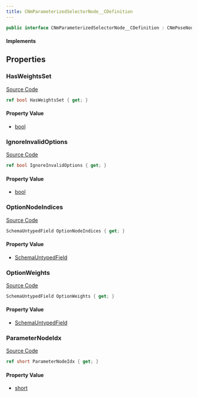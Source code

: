```yaml
---
title: CNmParameterizedSelectorNode__CDefinition
---
```


```csharp
public interface CNmParameterizedSelectorNode__CDefinition : CNmPoseNode__CDefinition, CNmGraphNode__CDefinition, ISchemaClass<CNmGraphNode__CDefinition>, ISchemaClass<CNmPoseNode__CDefinition>, ISchemaClass<CNmParameterizedSelectorNode__CDefinition>, ISchemaField, ISchemaClass, INativeHandle
```

#### Implements

## Properties

### HasWeightsSet

[Source Code](https://github.com/swiftly-solution/swiftlys2/blob/beta/managed/src/SwiftlyS2.Generated/Schemas/Interfaces/CNmParameterizedSelectorNode__CDefinition.cs#L26)

```csharp
ref bool HasWeightsSet { get; }
```

#### Property Value

- [bool](https://learn.microsoft.com/dotnet/api/system.boolean)

### IgnoreInvalidOptions

[Source Code](https://github.com/swiftly-solution/swiftlys2/blob/beta/managed/src/SwiftlyS2.Generated/Schemas/Interfaces/CNmParameterizedSelectorNode__CDefinition.cs#L24)

```csharp
ref bool IgnoreInvalidOptions { get; }
```

#### Property Value

- [bool](https://learn.microsoft.com/dotnet/api/system.boolean)

### OptionNodeIndices

[Source Code](https://github.com/swiftly-solution/swiftlys2/blob/beta/managed/src/SwiftlyS2.Generated/Schemas/Interfaces/CNmParameterizedSelectorNode__CDefinition.cs#L17)

```csharp
SchemaUntypedField OptionNodeIndices { get; }
```

#### Property Value

- [SchemaUntypedField](/docs/api/shared/schemas/schemauntypedfield)

### OptionWeights

[Source Code](https://github.com/swiftly-solution/swiftlys2/blob/beta/managed/src/SwiftlyS2.Generated/Schemas/Interfaces/CNmParameterizedSelectorNode__CDefinition.cs#L20)

```csharp
SchemaUntypedField OptionWeights { get; }
```

#### Property Value

- [SchemaUntypedField](/docs/api/shared/schemas/schemauntypedfield)

### ParameterNodeIdx

[Source Code](https://github.com/swiftly-solution/swiftlys2/blob/beta/managed/src/SwiftlyS2.Generated/Schemas/Interfaces/CNmParameterizedSelectorNode__CDefinition.cs#L22)

```csharp
ref short ParameterNodeIdx { get; }
```

#### Property Value

- [short](https://learn.microsoft.com/dotnet/api/system.int16)


